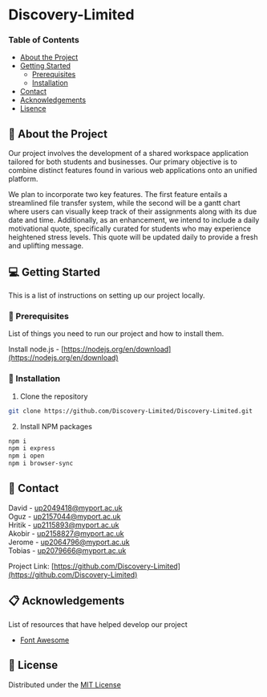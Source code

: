 # Discovery-Limited

### Table of Contents
- [About the Project](#-about-the-project)
- [Getting Started](#-getting-started)
  - [Prerequisites](#-prerequisites)
  - [Installation](#-installation)
- [Contact](#-contact)
- [Acknowledgements](#-acknowledgements)
- [Lisence](#-license)

## 💬 About the Project
Our project involves the development of a shared workspace application tailored for both students and businesses. Our primary objective is to combine distinct features found in various web applications onto an unified platform.

We plan to incorporate two key features. The first feature entails a streamlined file transfer system, while the second will be a gantt chart where users can visually keep track of their assignments along with its due date and time. Additionally, as an enhancement, we intend to include a daily motivational quote, specifically curated for students who may experience heightened stress levels. This quote will be updated daily to provide a fresh and uplifting message.

## 💻 Getting Started
This is a list of instructions on setting up our project locally.

### 📂 Prerequisites
List of things you need to run our project and how to install them.

Install node.js - [https://nodejs.org/en/download](https://nodejs.org/en/download)


### 📂 Installation
1. Clone the repository
  ```sh
  git clone https://github.com/Discovery-Limited/Discovery-Limited.git
  ```
2. Install NPM packages
  ```sh
  npm i
  npm i express
  npm i open
  npm i browser-sync
  ```


## 📧 Contact
David - up2049418@myport.ac.uk  
Oguz - up2157044@myport.ac.uk  
Hritik - up2115893@myport.ac.uk  
Akobir - up2158827@myport.ac.uk  
Jerome - up2064796@myport.ac.uk  
Tobias - up2079666@myport.ac.uk  

Project Link: [https://github.com/Discovery-Limited](https://github.com/Discovery-Limited)

## 📋 Acknowledgements
List of resources that have helped develop our project

* [Font Awesome](https://fontawesome.com)


## 📖 License 
Distributed under the [MIT License](https://opensource.org/license/mit)
